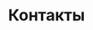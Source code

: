 ---
pageKey: contact
title: Контакты
locale: ua
crumbLabel: Контакти
description: >-
    Оставьте свой номер и мы вам перезвоним
header:
  images:
    - alt: app mobile
      image: /img/contactBkg.png
storage:
    - country: Україна
      city: (Київ)
      flag: /img/ukraine.png
      postIndex: '03141'
      address: >- 
        <p>ул. Линейная 17 </p>
        <p>БЦ “FIM”</p>
      phone: +38 (068) 5555 999
      image: /img/storeContact.png
      images: 
        - image: /img/storeContact.png
        - image: /img/Rectangle 121.png  
        - image: /img/Rectangle 121.png  
        - image: /img/Rectangle 121.png  
        - image: /img/Rectangle 121.png  
    - country: Польща 
      city: (Warsaw)
      flag: /img/poland.png
      postIndex: '00-613'
      address: >- 
        <p>ul. Chałubińskiego 8</p>
        <p>Oxford Tower, 29 pietro</p>
      image: /img/store1.png   
      images: 
        - image: /img/store1.png   
    - country: Китай 
      city: (Shanghai)
      flag: /img/001-china 3.png
      postIndex: '528248'
      address: >-
        <p>Warehouse No. 67-70, C4 Building,</p> 
        <p>Dumhao Logistics Storage Base, </p>
        <p>Huangpu Construction Road, Dali Town, </p>
        <p>Nanhai District, Foshan City. </p>
      phone: +86 188 2991 5259 
      image: /img/storeqqqq.png       
      images: 
        - image: /img/storeqqqq.png       
    - country: Гонконг
      flag: /img/002-united-states (1).png       
      postIndex: '999077'
      address: 
        <p>RM Q, Floor 10, Houston Industrial Building,</p> 
        <p>32-40 Wang Lung street, </p>
        <p>Tsuen Wan NT</p>
      phone: +852 94670135
      image: /img/Rectangle 121.png  
      images: 
        - image: /img/Rectangle 121.png  
    - country: США (Washington)
      flag: /img/002-united-states (3).png
      postIndex: '999077'
      address: 
        <p>RM Q, Floor 10, Houston Industrial Building,</p> 
        <p>32-40 Wang Lung street, </p>
        <p>Tsuen Wan NT</p>
      phone: +852 94670135
      image: /img/Rectangle 121.png  
      images: 
        - image: /img/Rectangle 121.png  
    - country: Польща (Chelm)
      flag: /img/poland.png
---